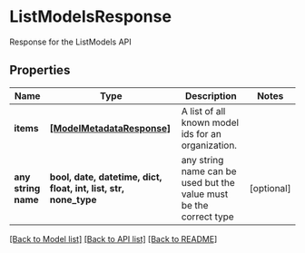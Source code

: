 # ListModelsResponse

Response for the ListModels API

## Properties
Name | Type | Description | Notes
------------ | ------------- | ------------- | -------------
**items** | [**[ModelMetadataResponse]**](ModelMetadataResponse.md) | A list of all known model ids for an organization. | 
**any string name** | **bool, date, datetime, dict, float, int, list, str, none_type** | any string name can be used but the value must be the correct type | [optional]

[[Back to Model list]](../README.md#documentation-for-models) [[Back to API list]](../README.md#documentation-for-api-endpoints) [[Back to README]](../README.md)


